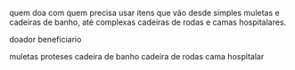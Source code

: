 quem doa com quem precisa usar itens que vão desde simples muletas e cadeiras de banho, até complexas cadeiras de rodas e camas hospitalares.

doador
beneficiario


muletas
proteses
cadeira de banho
cadeira de rodas
cama hospitalar